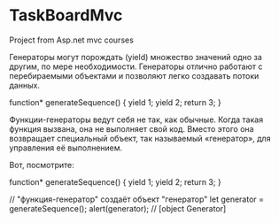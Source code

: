 # TaskBoardMvc
Project from Asp.net mvc courses 

Генераторы могут порождать (yield) множество значений одно за другим, по мере необходимости. 
Генераторы отлично работают с перебираемыми объектами и позволяют легко создавать потоки данных.

function* generateSequence() {
  yield 1;
  yield 2;
  return 3;
}

Функции-генераторы ведут себя не так, как обычные. 
Когда такая функция вызвана, она не выполняет свой код. Вместо этого она возвращает специальный объект, так называемый «генератор», для управления её выполнением.

Вот, посмотрите:

function* generateSequence() {
  yield 1;
  yield 2;
  return 3;
}

// "функция-генератор" создаёт объект "генератор"
let generator = generateSequence();
alert(generator); // [object Generator]
